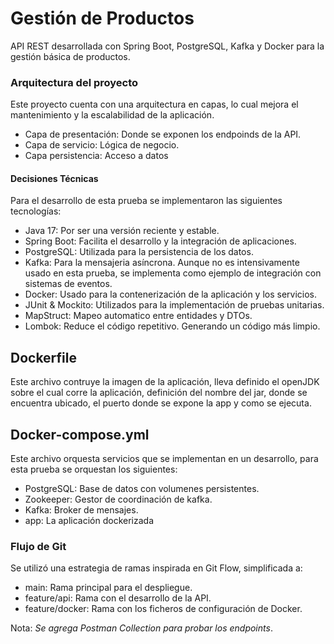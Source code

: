 # Gestión de Productos

API REST desarrollada con Spring Boot, PostgreSQL, Kafka y Docker para la gestión básica de productos.

### Arquitectura del proyecto
Este proyecto cuenta con una arquitectura en capas, lo cual mejora el mantenimiento y la escalabilidad de la aplicación.

- Capa de presentación: Donde se exponen los endpoinds de la API.
- Capa de servicio: Lógica de negocio.
- Capa persistencia: Acceso a datos



#### Decisiones Técnicas
Para el desarrollo de esta prueba se implementaron las siguientes tecnologías:
* Java 17: Por ser una versión reciente y estable.
* Spring Boot: Facilita el desarrollo y la integración de aplicaciones.
* PostgreSQL: Utilizada para la persistencia de los datos. 
* Kafka: Para la mensajeria asíncrona. Aunque no es intensivamente usado en esta prueba, se implementa como ejemplo de integración con sistemas de eventos.
* Docker: Usado para la contenerización de la aplicación y los servicios.
* JUnit & Mockito: Utilizados para la implementación de pruebas unitarias.
* MapStruct: Mapeo automatico entre entidades y DTOs.
* Lombok: Reduce el código repetitivo. Generando un código más limpio.



## Dockerfile
Este archivo contruye la imagen de la aplicación, lleva definido el openJDK sobre el cual corre la aplicación, 
definición del nombre del jar, donde se encuentra ubicado, el puerto donde se expone la app y como se ejecuta.

## Docker-compose.yml
Este archivo orquesta servicios que se implementan en un desarrollo, para esta prueba se orquestan los siguientes:

* PostgreSQL: Base de datos con volumenes persistentes.
* Zookeeper: Gestor de coordinación de kafka.
* Kafka: Broker de mensajes.
* app: La aplicación dockerizada

### Flujo de Git
Se utilizó una estrategia de ramas inspirada en Git Flow, simplificada a:
* main: Rama principal para el despliegue.
* feature/api: Rama con el desarrollo de la API.
* feature/docker: Rama con los ficheros de configuración de Docker.


Nota: _Se agrega Postman Collection para probar los endpoints_.